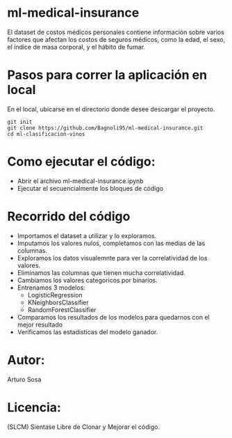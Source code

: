 # ml-medical-insurance
El dataset de costos médicos personales contiene información sobre varios factores que afectan los costos de seguros médicos, como la edad, el sexo, el índice de masa corporal, y el hábito de fumar.

# Pasos para correr la aplicación en local
En el local, ubicarse en el directorio donde desee descargar el proyecto.
```
git init
git clone https://github.com/Bagnoli95/ml-medical-insurance.git
cd ml-clasificacion-vinos
```

# Como ejecutar el código:
- Abrir el archivo ml-medical-insurance.ipynb
- Ejecutar el secuencialmente los bloques de código

# Recorrido del código
- Importamos el dataset a utilizar y lo exploramos.
- Imputamos los valores nulos, completamos con las medias de las columnas.
- Exploramos los datos visualemnte para ver la correlatividad de los valores.
- Eliminamos las columnas que tienen mucha correlatividad.
- Cambiamos los valores categoricos por binarios.
- Entrenamos 3 modelos:
    - LogisticRegression
    - KNeighborsClassifier
    - RandomForestClassifier
- Comparamos los resultados de los modelos para quedarnos con el mejor resultado
- Verificamos las estadisticas del modelo ganador.


# Autor:
Arturo Sosa

# Licencia:
(SLCM) Sientase Libre de Clonar y Mejorar el código.